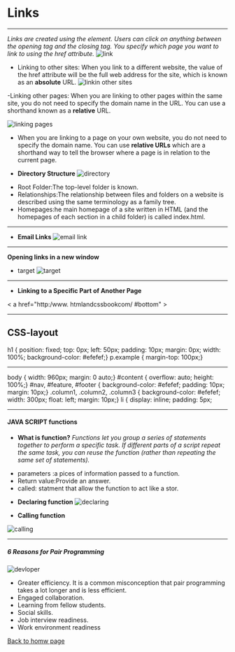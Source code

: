 # **Links**
______
 *Links are created using the <a> element. Users can click on anything between the opening <a> tag and the closing </a> tag. You specify which page you want to link to using the href attribute.*
 ![link](https://th.bing.com/th?q=HTML+Code+for+Beginner+Link&w=120&h=120&c=1&rs=1&qlt=90&cb=1&dpr=1.88&pid=InlineBlock&mkt=en-XA&adlt=strict&t=1&mw=247)

 - Linking to other sites:
When you link to a different website, the value of the href attribute will be the full web address for the site, which is known as an **absolute** URL.
![linkin other sites](https://www.codegrepper.com/codeimages/make-image-clickable-html.png)

-Linking other pages: When you are linking to other pages within the same site, you do not need to specify the domain name in the URL. You can use a shorthand known as a **relative** URL.

![linking pages](https://data-flair.training/blogs/wp-content/uploads/sites/2/2020/06/Links-in-HTML-1200x900.jpg)

- When you are linking to a page on your own website, you do not need to specify the domain name. You can use **relative URLs** which are a shorthand way to tell the browser where a page is in relation to the current page.


* **Directory Structure**
![directory](https://microchipdeveloper.com/local--files/mplabx:directory-structure/mplabx-directory-structure.png)
- Root Folder:The top-level folder is known.
- Relationships:The relationship between files and folders on a website is described using the same terminology as a family tree.
- Homepages:he main homepage of a site written in HTML (and the homepages of each section in a child folder) is called index.html.

____
* **Email Links**
![email link](http://3.bp.blogspot.com/_nv0jFbWmHs8/SiE9C5BQvGI/AAAAAAAAAck/ZkRV38sLd7U/s400/HTML-Codes_EmailLink.jpg)
 
 ____
 **Opening links in a new window**

 - target
 ![target](https://i.ytimg.com/vi/OJpDz-w0tag/maxresdefault.jpg)

___
* **Linking to a Specific Part of Another Page**

< a href="http:/www.
htmlandcssbookcom/
#bottom" >

________

## **CSS-layout**

h1 {
position: fixed;
top: 0px;
left: 50px;
padding: 10px;
margin: 0px;
width: 100%;
background-color: #efefef;}
p.example {
margin-top: 100px;}
____

body {
width: 960px;
margin: 0 auto;}
#content {
overflow: auto;
height: 100%;}
#nav, #feature, #footer {
background-color: #efefef;
padding: 10px;
margin: 10px;}
.column1, .column2, .column3 {
background-color: #efefef;
width: 300px;
float: left;
margin: 10px;}
li {
display: inline;
padding: 5px;

_____
#### **JAVA SCRIPT functions**

* **What is function?**
*Functions let you group a series of statements together to perform a specific task. If different parts of a script repeat the same task, you can reuse the function (rather than repeating the same set of statements).*

- parameters :a pices of information passed to a function.
- Return value:Provide an answer.
- called: statment that allow the function to act like a stor.

* **Declaring function**
![declaring](https://i.stack.imgur.com/LK7mO.png)

* **Calling function**

![calling](https://cdn.educba.com/academy/wp-content/uploads/2020/02/JavaScript-call-function-8.jpg)

______
##### **6 Reasons for Pair Programming** 
 
![devloper](https://www.processmaker.com/wp-content/uploads/2020/10/citizen-developer-scaled.jpg)
 
- Greater efficiency. It is a common misconception that pair programming takes a lot longer and is less efficient.
- Engaged collaboration. 
- Learning from fellow students. 
- Social skills. 
- Job interview readiness. 
- Work environment readiness
 
 
[Back to homw page](https://rahafalbakkar.github.io/Reading-Notes)
